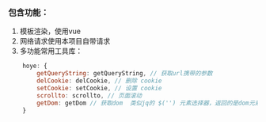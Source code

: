 ### 包含功能：
1. 模板渲染，使用vue
2. 网络请求使用本项目自带请求
3. 多功能常用工具库：
```javascript
    hoye: {
        getQueryString: getQueryString, // 获取url携带的参数
        delCookie: delCookie, // 删除 cookie
        setCookie: setCookie, // 设置 cookie
        scrollto: scrollto, // 页面滚动
        getDom: getDom // 获取dom  类似jq的 $('') 元素选择器，返回的是dom元素
    }
```